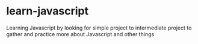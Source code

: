# learn-javascript
 Learning Javascript by looking for simple project to intermediate project to gather and practice more about Javascript and other things
